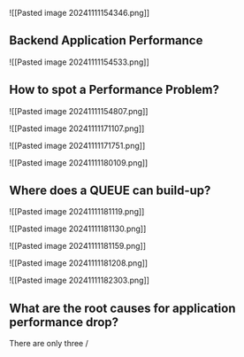 
![[Pasted image 20241111154346.png]]

## Backend Application Performance

![[Pasted image 20241111154533.png]]


## How to spot a Performance Problem?

![[Pasted image 20241111154807.png]]


![[Pasted image 20241111171107.png]]

![[Pasted image 20241111171751.png]]

![[Pasted image 20241111180109.png]]


## Where does a QUEUE can build-up?
![[Pasted image 20241111181119.png]]

![[Pasted image 20241111181130.png]]

![[Pasted image 20241111181159.png]]

![[Pasted image 20241111181208.png]]


![[Pasted image 20241111182303.png]]


## What are the root causes for application performance drop?

There are only three
/
